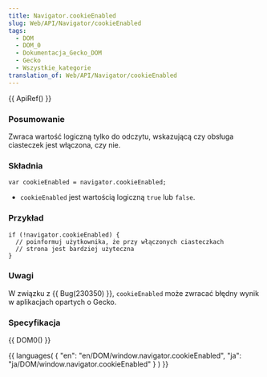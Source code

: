 ```yaml
---
title: Navigator.cookieEnabled
slug: Web/API/Navigator/cookieEnabled
tags:
  - DOM
  - DOM_0
  - Dokumentacja_Gecko_DOM
  - Gecko
  - Wszystkie_kategorie
translation_of: Web/API/Navigator/cookieEnabled
---
```

{{ ApiRef() }}

### Posumowanie

Zwraca wartość logiczną tylko do odczytu, wskazującą czy obsługa ciasteczek jest włączona, czy nie.

### Składnia

    var cookieEnabled = navigator.cookieEnabled;

- `cookieEnabled` jest wartością logiczną `true` lub `false`.

### Przykład

    if (!navigator.cookieEnabled) {
      // poinformuj użytkownika, że przy włączonych ciasteczkach
      // strona jest bardziej użyteczna
    }

### Uwagi

W związku z {{ Bug(230350) }}, `cookieEnabled` może zwracać błędny wynik w aplikacjach opartych o Gecko.

### Specyfikacja

{{ DOM0() }}



{{ languages( { "en": "en/DOM/window\.navigator.cookieEnabled", "ja": "ja/DOM/window\.navigator.cookieEnabled" } ) }}
